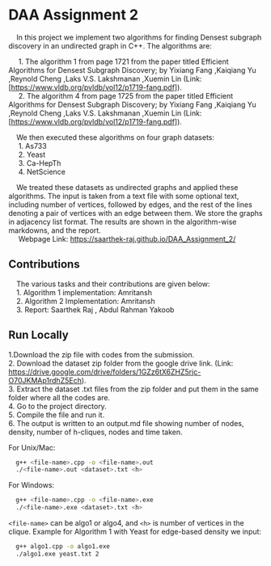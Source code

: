 
# DAA Assignment 2

&nbsp;&nbsp;&nbsp;&nbsp;In this project we implement two algorithms for finding Densest subgraph discovery in an undirected graph in C++. The algorithms are:

&nbsp;&nbsp;&nbsp;&nbsp;&nbsp;1. The algorithm 1 from page 1721 from the paper titled Efficient Algorithms for Densest Subgraph Discovery; by Yixiang Fang ,Kaiqiang Yu ,Reynold Cheng ,Laks V.S. Lakshmanan ,Xuemin Lin (Link: [https://www.vldb.org/pvldb/vol12/p1719-fang.pdf]).  
&nbsp;&nbsp;&nbsp;&nbsp;&nbsp;2. The algorithm 4 from page 1725 from the paper titled Efficient Algorithms for Densest Subgraph Discovery; by Yixiang Fang ,Kaiqiang Yu ,Reynold Cheng ,Laks V.S. Lakshmanan ,Xuemin Lin (Link: [https://www.vldb.org/pvldb/vol12/p1719-fang.pdf]).    

&nbsp;&nbsp;&nbsp;&nbsp;We then executed these algorithms on four graph datasets:  
&nbsp;&nbsp;&nbsp;&nbsp;&nbsp;1. As733  
&nbsp;&nbsp;&nbsp;&nbsp;&nbsp;2. Yeast  
&nbsp;&nbsp;&nbsp;&nbsp;&nbsp;3. Ca-HepTh  
&nbsp;&nbsp;&nbsp;&nbsp;&nbsp;4. NetScience  


&nbsp;&nbsp;&nbsp;&nbsp;We treated these datasets as undirected graphs and applied these algorithms. The input is taken from a text file with some optional text, including number of vertices, followed by edges, and the rest of the lines denoting a pair of vertices with an edge between them. We store the graphs in adjacency list format. The results are shown in the algorithm-wise markdowns, and the report.  
&nbsp;&nbsp;&nbsp;&nbsp; Webpage Link:  https://saarthek-raj.github.io/DAA_Assignment_2/
## Contributions

&nbsp;&nbsp;&nbsp;&nbsp;The various tasks and their contributions are given below:    
&nbsp;&nbsp;&nbsp;&nbsp;1. Algorithm 1 implementation: Amritansh   
&nbsp;&nbsp;&nbsp;&nbsp;2. Algorithm 2 Implementation: Amritansh  
&nbsp;&nbsp;&nbsp;&nbsp;3. Report: Saarthek Raj , Abdul Rahman Yakoob 


## Run Locally

1.Download the zip file with codes from the submission.  
2. Download the dataset zip folder from the google drive link. (Link: https://drive.google.com/drive/folders/1GZz6tX6ZHZ5rjc-O70JKMAp1rdhZ5Ech).  
3. Extract the dataset .txt files from the zip folder and put them in the same folder where all the codes are.  
4. Go to the project directory.  
5. Compile the file and run it.  
6. The output is written to an output.md file showing number of nodes, density, number of h-cliques, nodes and time taken.  

For Unix/Mac:

```bash
  g++ <file-name>.cpp -o <file-name>.out 
  ./<file-name>.out <dataset>.txt <h>
```

For Windows:

```bash
  g++ <file-name>.cpp -o <file-name>.exe
  ./<file-name>.exe <dataset>.txt <h>
```
`<file-name>` can be algo1 or algo4, and `<h>` is number of vertices in the clique.
Example for Algorithm 1 with Yeast for edge-based density we input:  
```bash
  g++ algo1.cpp -o algo1.exe
  ./algo1.exe yeast.txt 2
```
